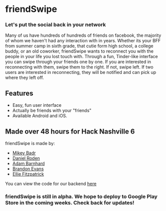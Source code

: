 friendSwipe
===================

### Let's put the social back in your network

Many of us have hundreds of hundreds of friends on facebook, the majority of whom we haven't had any interaction with in years. Whether its your BFF from summer camp in sixth grade, that cutie form high school, a college buddy, or an old coworker, friendSwipe wants to reconnect you with the people in your life you lost touch with. Through a fun, Tinder-like interface you can swipe through your friends one by one. If you are interested in reconnecting with them, swipe them to the right. If not, swipe left. If two users are interested in reconnecting, they will be notified and can pick up where they left off.


## Features
- Easy, fun user interface
- Actually be friends with your "friends"
- Available Android and iOS.

## Made over 48 hours for Hack Nashville 6
friendSwipe is made by:
- [Mikey Badr](https://github.com/mfbadr)
- [Daniel Roden](https://github.com/DSRoden)
- [Adam Barnhard](https://github.com/ABarnhard)
- [Brandon Evans](https://github.com/BrandonE)
- [Ellie Fitzpatrick](https://github.com/efitzpatrick)

You can view the code for our backend [here](https://github.com/BrandonE/friendswipe-php)


### friendSwipe is still in alpha. We hope to deploy to Google Play Store in the coming weeks. Check back for updates!
